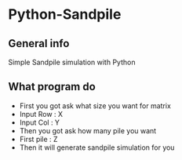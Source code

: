 # Python-Sandpile

## General info
Simple Sandpile simulation with Python

## What program do
- First you got ask what size you want for matrix
- Input Row : X
- Input Col : Y
- Then you got ask how many pile you want
- First pile : Z
- Then it will generate sandpile simulation for you
